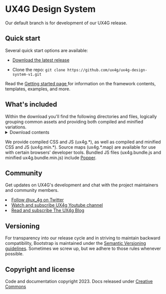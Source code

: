 <h1>UX4G Design System</h1>
Our default branch is for development of our UX4G release.
<h2>Quick start</h2>
Several quick start options are available:
<ul>
  <li><a href="/assets/UX4G@1.0.0.zip target="_blank"">Download the latest release</a> </li>
</ul>
<ul>
  <li>Clone the repo: <code>git clone https://github.com/ux4g/ux4g-design-system-v1.git</code> </li>
</ul>
Read the <a href="https://doc.ux4g.gov.in/">Getting started page </a> for information on the framework contents, templates, examples, and more.

<h2>What's included</h2>
Within the download you'll find the following directories and files, logically grouping common assets and providing both compiled and minified variations.
<details>
  <summary>Download contents</summary>
<div class="snippet-clipboard-content notranslate position-relative overflow-auto"><pre lang="text" class="notranslate"><code>ux4g/
├── css/
│   ├── ux4g-grid.css
│   ├── ux4g-grid.css.<span class="hljs-built_in">map</span>
│   ├── ux4g-grid.<span class="hljs-built_in">min</span>.css
│   ├── ux4g-grid.<span class="hljs-built_in">min</span>.css.<span class="hljs-built_in">map</span>
│   ├── ux4g-grid.rtl.css
│   ├── ux4g-grid.rtl.css.<span class="hljs-built_in">map</span>
│   ├── ux4g-grid.rtl.<span class="hljs-built_in">min</span>.css
│   ├── ux4g-grid.rtl.<span class="hljs-built_in">min</span>.css.<span class="hljs-built_in">map</span>
│   ├── ux4g-reboot.css
│   ├── ux4g-reboot.css.<span class="hljs-built_in">map</span>
│   ├── ux4g-reboot.<span class="hljs-built_in">min</span>.css
│   ├── ux4g-reboot.<span class="hljs-built_in">min</span>.css.<span class="hljs-built_in">map</span>
│   ├── ux4g-reboot.rtl.css
│   ├── ux4g-reboot.rtl.css.<span class="hljs-built_in">map</span>
│   ├── ux4g-reboot.rtl.<span class="hljs-built_in">min</span>.css
│   ├── ux4g-reboot.rtl.<span class="hljs-built_in">min</span>.css.<span class="hljs-built_in">map</span>
│   ├── ux4g-utilities.css
│   ├── ux4g-utilities.css.<span class="hljs-built_in">map</span>
│   ├── ux4g-utilities.<span class="hljs-built_in">min</span>.css
│   ├── ux4g-utilities.<span class="hljs-built_in">min</span>.css.<span class="hljs-built_in">map</span>
│   ├── ux4g-utilities.rtl.css
│   ├── ux4g-utilities.rtl.css.<span class="hljs-built_in">map</span>
│   ├── ux4g-utilities.rtl.<span class="hljs-built_in">min</span>.css
│   ├── ux4g-utilities.rtl.<span class="hljs-built_in">min</span>.css.<span class="hljs-built_in">map</span>
│   ├── ux4g.css
│   ├── ux4g.css.<span class="hljs-built_in">map</span>
│   ├── ux4g.<span class="hljs-built_in">min</span>.css
│   ├── ux4g.<span class="hljs-built_in">min</span>.css.<span class="hljs-built_in">map</span>
│   ├── ux4g.rtl.css
│   ├── ux4g.rtl.css.<span class="hljs-built_in">map</span>
│   ├── ux4g.rtl.<span class="hljs-built_in">min</span>.css
│   └── ux4g.rtl.<span class="hljs-built_in">min</span>.css.<span class="hljs-built_in">map</span>
└── js/
    ├── ux4g.bundle.js
    ├── ux4g.bundle.js.<span class="hljs-built_in">map</span>
    ├── ux4g.bundle.<span class="hljs-built_in">min</span>.js
    ├── ux4g.bundle.<span class="hljs-built_in">min</span>.js.<span class="hljs-built_in">map</span>
    ├── ux4g.esm.js
    ├── ux4g.esm.js.<span class="hljs-built_in">map</span>
    ├── ux4g.esm.<span class="hljs-built_in">min</span>.js
    ├── ux4g.esm.<span class="hljs-built_in">min</span>.js.<span class="hljs-built_in">map</span>
    ├── ux4g.js
    ├── ux4g.js.<span class="hljs-built_in">map</span>
    ├── ux4g.<span class="hljs-built_in">min</span>.js
    └── ux4g.<span class="hljs-built_in">min</span>.js.<span class="hljs-built_in">map
</code></pre></div>
</details>
<p>We provide compiled CSS and JS (ux4g.*), as well as compiled and minified CSS and JS (ux4g.min.*). Source maps (ux4g.*.map) are available for use with certain browsers' developer tools. Bundled JS files (ux4g.bundle.js and minified ux4g.bundle.min.js) include <a href="https://popper.js.org/" target="_blank">Popper</a>.</p>
<h2>Community</h2>
<p>Get updates on UX4G's development and chat with the project maintainers and community members.
</p>
<u>
  <li>Follow <a href="https://twitter.com/ux_4g" target="_blank">@ux_4g on Twitter</a></li>
</u>
<u>
  <li>Watch and subscribe <a href="https://www.youtube.com/@UX4G/about"target="_blank">UX4g Youtube channel</a></li>
</u>
<u>
  <li>Read and subscribe <a href="https://medium.com/@ux4g.gov.in"target="_blank">The UX4g Blog</a></li>
</u>


 <h2>Versioning</h2>
<p>For transparency into our release cycle and in striving to maintain backward compatibility, Bootstrap is maintained under the <a href="https://semver.org/" target="_blank">Semantic Versioning guidelines</a>. Sometimes we screw up, but we adhere to those rules whenever possible.</p>
<h2>Copyright and license</h2>
<p>Code and documentation copyright 2023. Docs released under <a href="https://creativecommons.org/licenses/by/3.0/">Creative Commons</a></p> 
